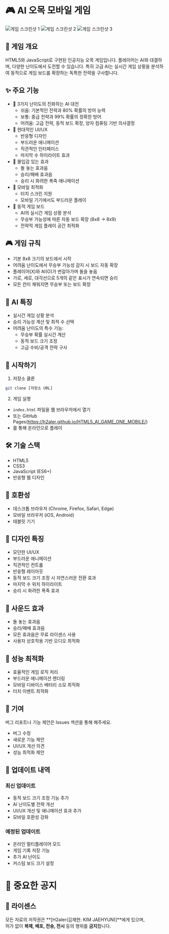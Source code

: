 # 🎮 AI 오목 모바일 게임

![게임 스크린샷 1](sc1.png)
![게임 스크린샷 2](sc2.png)
![게임 스크린샷 3](sc3.png)

## 🎯 게임 개요
HTML5와 JavaScript로 구현된 인공지능 오목 게임입니다. 플레이어는 AI와 대결하며, 다양한 난이도에서 도전할 수 있습니다. 특히 고급 AI는 실시간 게임 상황을 분석하여 동적으로 게임 보드를 확장하는 독특한 전략을 구사합니다.

## ✨ 주요 기능
- 🤖 3가지 난이도의 진화하는 AI 대전
  - 쉬움: 기본적인 전략과 80% 확률의 방어 능력
  - 보통: 중급 전략과 99% 확률의 정확한 방어
  - 어려움: 고급 전략, 동적 보드 확장, 양자 컴퓨팅 기반 의사결정
- 🎨 현대적인 UI/UX
  - 반응형 디자인
  - 부드러운 애니메이션
  - 직관적인 인터페이스
  - 마지막 수 하이라이트 효과
- 🎵 몰입감 있는 효과
  - 돌 놓는 효과음
  - 승리/패배 효과음
  - 승리 시 화려한 폭죽 애니메이션
- 📱 모바일 최적화
  - 터치 스크린 지원
  - 모바일 기기에서도 부드러운 플레이
- 🔄 동적 게임 보드
  - AI의 실시간 게임 상황 분석
  - 무승부 가능성에 따른 자동 보드 확장 (8x8 → 8x9)
  - 전략적 게임 플레이 공간 최적화

## 🎮 게임 규칙
- 기본 8x8 크기의 보드에서 시작
- 어려움 난이도에서 무승부 가능성 감지 시 보드 자동 확장
- 플레이어(X)와 AI(O)가 번갈아가며 돌을 놓음
- 가로, 세로, 대각선으로 5개의 같은 표시가 연속되면 승리
- 모든 칸이 채워지면 무승부 또는 보드 확장

## 🧠 AI 특징
- 실시간 게임 상황 분석
- 승리 가능성 계산 및 최적 수 선택
- 어려움 난이도의 특수 기능:
  - 무승부 확률 실시간 계산
  - 동적 보드 크기 조정
  - 고급 수비/공격 전략 구사

## 🚀 시작하기
1. 저장소 클론
```bash
git clone [저장소 URL]
```

2. 게임 실행
- `index.html` 파일을 웹 브라우저에서 열기
- 또는 GitHub Pages(https://h2aler.github.io/HTML5_AI_GAME_ONE_MOBILE/)
- 를 통해 온라인으로 플레이
  

## 🛠 기술 스택
- HTML5
- CSS3
- JavaScript (ES6+)
- 반응형 웹 디자인

## 📱 호환성
- 데스크톱 브라우저 (Chrome, Firefox, Safari, Edge)
- 모바일 브라우저 (iOS, Android)
- 태블릿 기기

## 🎨 디자인 특징
- 모던한 UI/UX
- 부드러운 애니메이션
- 직관적인 컨트롤
- 반응형 레이아웃
- 동적 보드 크기 조정 시 자연스러운 전환 효과
- 마지막 수 위치 하이라이트
- 승리 시 화려한 폭죽 효과

## 🎵 사운드 효과
- 돌 놓는 효과음
- 승리/패배 효과음
- 모든 효과음은 무료 라이센스 사용
- 사용자 상호작용 기반 오디오 최적화

## 🔧 성능 최적화
- 효율적인 게임 로직 처리
- 부드러운 애니메이션 렌더링
- 모바일 디바이스 배터리 소모 최적화
- 터치 이벤트 최적화

## 🤝 기여
버그 리포트나 기능 제안은 Issues 섹션을 통해 해주세요.
- 버그 수정
- 새로운 기능 제안
- UI/UX 개선 의견
- 성능 최적화 제안

## 🔄 업데이트 내역
### 최신 업데이트
- 동적 보드 크기 조정 기능 추가
- AI 난이도별 전략 개선
- UI/UX 개선 및 애니메이션 효과 추가
- 모바일 호환성 강화

### 예정된 업데이트
- 온라인 멀티플레이어 모드
- 게임 기록 저장 기능
- 추가 AI 난이도
- 커스텀 보드 크기 설정

# 📢 중요한 공지
## 📄 라이센스

모든 자료의 저작권은 **[H2aler(김재현: KIM JAEHYUN)]**에게 있으며,  
허가 없이 **복제, 배포, 전송, 전시** 등의 행위를 **금지**합니다.
